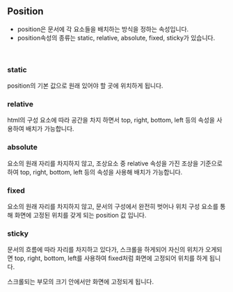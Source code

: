 ## Position
+ position은 문서에 각 요소들을 배치하는 방식을 정하는 속성입니다.
+ position속성의 종류는 static, relative, absolute, fixed, sticky가 있습니다.
<br>

### static
position의 기본 값으로 원래 있어야 할 곳에 위치하게 됩니다.
<br>

### relative
html의 구성 요소에 따라 공간을 차지 하면서 top, right, bottom, left 등의 속성을 사용하여 배치가 가능합니다.
<br>

### absolute
요소의 원래 자리를 차지하지 않고, 조상요소 중 relative 속성을 가진 조상을 기준으로 하여 top, right, bottom, left 등의 속성을 사용해 배치가 가능합니다.
<br>

### fixed
요소의 원래 자리를 차지하지 않고, 문서의 구성에서 완전히 벗어나 위치 구성 요소를 통해 화면에 고정된 위치를 갖게 되는 position 값 입니다.
<br>

### sticky
문서의 흐름에 따라 자리를 차지하고 있다가, 스크롤을 하게되어 자신의 위치가 오게되면 top, right, bottom, left를 사용하여 fixed처럼 화면에 고정되어 위치를 하게 됩니다.

스크롤되는 부모의 크기 안에서만 화면에 고정되게 됩니다.

